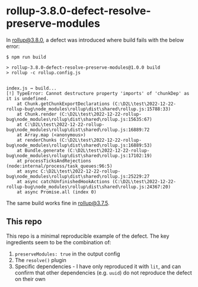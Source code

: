 # rollup-3.8.0-defect-resolve-preserve-modules

In rollup@3.8.0, a defect was introduced where build fails with the below error:

```
$ npm run build

> rollup-3.8.0-defect-resolve-preserve-modules@1.0.0 build
> rollup -c rollup.config.js


index.js → build...
[!] TypeError: Cannot destructure property 'imports' of 'chunkDep' as it is undefined.
    at Chunk.getChunkExportDeclarations (C:\D2L\test\2022-12-22-rollup-bug\node_modules\rollup\dist\shared\rollup.js:15788:33)
    at Chunk.render (C:\D2L\test\2022-12-22-rollup-bug\node_modules\rollup\dist\shared\rollup.js:15635:67)
    at C:\D2L\test\2022-12-22-rollup-bug\node_modules\rollup\dist\shared\rollup.js:16889:72
    at Array.map (<anonymous>)
    at renderChunks (C:\D2L\test\2022-12-22-rollup-bug\node_modules\rollup\dist\shared\rollup.js:16889:53)
    at Bundle.generate (C:\D2L\test\2022-12-22-rollup-bug\node_modules\rollup\dist\shared\rollup.js:17102:19)
    at processTicksAndRejections (node:internal/process/task_queues:96:5)
    at async C:\D2L\test\2022-12-22-rollup-bug\node_modules\rollup\dist\shared\rollup.js:25229:27
    at async catchUnfinishedHookActions (C:\D2L\test\2022-12-22-rollup-bug\node_modules\rollup\dist\shared\rollup.js:24367:20)
    at async Promise.all (index 0)
```

The same build works fine in rollup@3.7.5.

## This repo

This repo is a minimal reproducible example of the defect. The key ingredients seem to be the combination of:

1. `preserveModules: true` in the output config
2. The `resolve()` plugin
3. Specific dependencies - I have only reproduced it with `lit`, and can confirm that other dependencies (e.g. `uuid`) do not reproduce the defect on their own
